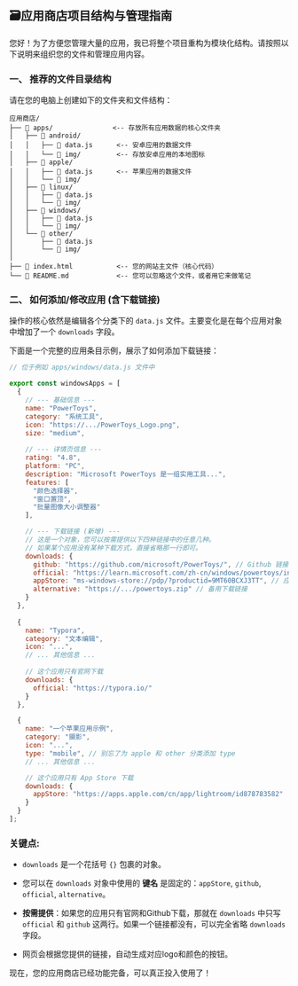 ## 🗃️应用商店项目结构与管理指南

您好！为了方便您管理大量的应用，我已将整个项目重构为模块化结构。请按照以下说明来组织您的文件和管理应用内容。

### 一、 推荐的文件目录结构

请在您的电脑上创建如下的文件夹和文件结构：

```
应用商店/
├── 📂 apps/               <-- 存放所有应用数据的核心文件夹
│   ├── 📂 android/
│   │   ├── 📄 data.js      <-- 安卓应用的数据文件
│   │   └── 📂 img/         <-- 存放安卓应用的本地图标
│   ├── 📂 apple/
│   │   ├── 📄 data.js      <-- 苹果应用的数据文件
│   │   └── 📂 img/
│   ├── 📂 linux/
│   │   ├── 📄 data.js
│   │   └── 📂 img/
│   ├── 📂 windows/
│   │   ├── 📄 data.js
│   │   └── 📂 img/
│   └── 📂 other/
│       ├── 📄 data.js
│       └── 📂 img/
│
├── 📄 index.html           <-- 您的网站主文件（核心代码）
└── 📄 README.md            <-- 您可以忽略这个文件，或者用它来做笔记
```

### 二、 如何添加/修改应用 (含下载链接)

操作的核心依然是编辑各个分类下的 ```data.js``` 文件。主要变化是在每个应用对象中增加了一个 ```downloads``` 字段。

下面是一个完整的应用条目示例，展示了如何添加下载链接：

``` JavaScript
// 位于例如 apps/windows/data.js 文件中

export const windowsApps = [
  {
    // --- 基础信息 ---
    name: "PowerToys",
    category: "系统工具",
    icon: "https://.../PowerToys_Logo.png",
    size: "medium",
    
    // --- 详情页信息 ---
    rating: "4.8",
    platform: "PC",
    description: "Microsoft PowerToys 是一组实用工具...",
    features: [
      "颜色选择器",
      "窗口置顶",
      "批量图像大小调整器"
    ],

    // --- 下载链接 (新增) ---
    // 这是一个对象，您可以按需提供以下四种链接中的任意几种。
    // 如果某个应用没有某种下载方式，直接省略那一行即可。
    downloads: {
      github: "https://github.com/microsoft/PowerToys/", // Github 链接
      official: "https://learn.microsoft.com/zh-cn/windows/powertoys/install", // 官网链接
      appStore: "ms-windows-store://pdp/?productid=9MT60BCXJ3TT", // 应用商店链接 (例如 Microsoft Store)
      alternative: "https://.../powertoys.zip" // 备用下载链接
    }
  },
  
  {
    name: "Typora",
    category: "文本编辑",
    icon: "...",
    // ... 其他信息 ...
    
    // 这个应用只有官网下载
    downloads: {
      official: "https://typora.io/"
    }
  },

  {
    name: "一个苹果应用示例",
    category: "摄影",
    icon: "...",
    type: "mobile", // 别忘了为 apple 和 other 分类添加 type
    // ... 其他信息 ...

    // 这个应用只有 App Store 下载
    downloads: {
      appStore: "https://apps.apple.com/cn/app/lightroom/id878783582"
    }
  }
];
```
### 关键点:

- ```downloads``` 是一个花括号 ```{}``` 包裹的对象。

- 您可以在 ```downloads``` 对象中使用的 **键名** 是固定的：```appStore```, ```github```, ```official```, ```alternative```。

- **按需提供**：如果您的应用只有官网和Github下载，那就在 ```downloads``` 中只写 ```official``` 和 ```github``` 这两行。如果一个链接都没有，可以完全省略 ```downloads``` 字段。

- 网页会根据您提供的链接，自动生成对应logo和颜色的按钮。

现在，您的应用商店已经功能完备，可以真正投入使用了！
